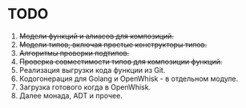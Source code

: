 # TODO

1. ~~Модели функций и алиасов для композиций.~~
2. ~~Модели типов, включая простые конструкторы типов.~~
3. ~~Алгоритмы проверки подтипов.~~
4. ~~Проверка совместимости типов для композиции функций.~~
5. Реализация выгрузки кода функции из Git.
6. Кодогонерация для Golang и OpenWhisk - в отдельном модуле.
7. Загрузка готового когда в OpenWhisk.
8. Далее монада, ADT и прочее.
